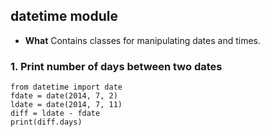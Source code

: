## datetime module
- **What** Contains classes for manipulating dates and times.

### 1. Print number of days between two dates
```
from datetime import date
fdate = date(2014, 7, 2)
ldate = date(2014, 7, 11)
diff = ldate - fdate
print(diff.days)
```

